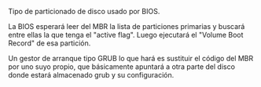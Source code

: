 Tipo de particionado de disco usado por BIOS.

La BIOS esperará leer del MBR la lista de particiones primarias y buscará entre ellas la que tenga el "active flag".
Luego ejecutará el "Volume Boot Record" de esa partición.

Un gestor de arranque tipo GRUB lo que hará es sustituir el código del MBR por uno suyo propio, que básicamente apuntará a otra parte del disco donde estará almacenado grub y su configuración.

